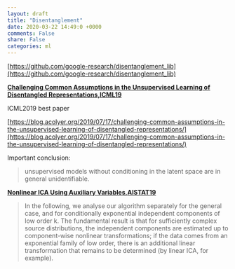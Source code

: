 ```yaml
---
layout: draft
title: "Disentanglement"
date: 2020-03-22 14:49:0 +0000
comments: False
share: False
categories: ml
---
```



[https://github.com/google-research/disentanglement_lib](https://github.com/google-research/disentanglement_lib)



**[Challenging Common Assumptions in the Unsupervised Learning of Disentangled Representations,ICML19](https://arxiv.org/abs/1811.12359)**

ICML2019 best paper 

[https://blog.acolyer.org/2019/07/17/challenging-common-assumptions-in-the-unsupervised-learning-of-disentangled-representations/](https://blog.acolyer.org/2019/07/17/challenging-common-assumptions-in-the-unsupervised-learning-of-disentangled-representations/)

Important conclusion:
> unsupervised models without conditioning in the latent space are in general unidentifiable.




**[Nonlinear ICA Using Auxiliary Variables,AISTAT19](https://arxiv.org/pdf/1805.08651.pdf)**

> In the following, we analyse our algorithm separately
for the general case, and for conditionally exponential
independent components of low order k. The fundamental result is that for sufficiently complex source
distributions, the independent components are estimated up to component-wise nonlinear transformations; if the data comes from an exponential family
of low order, there is an additional linear transformation that remains to be determined (by linear ICA, for
example).


